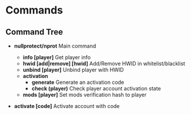 # Commands

## Command Tree

- **nullprotect/nprot** Main command
  - **info [player]** Get player info
  - **hwid [add|remove] [hwid]** Add/Remove HWID in whitelist/blacklist
  - **unbind [player]** Unbind player with HWID
  - **activation**
    - **generate** Generate an activation code
    - **check (player)** Check player account activation state
  - **mods [player]** Set mods verification hash to player

- **activate [code]** Activate account with code
